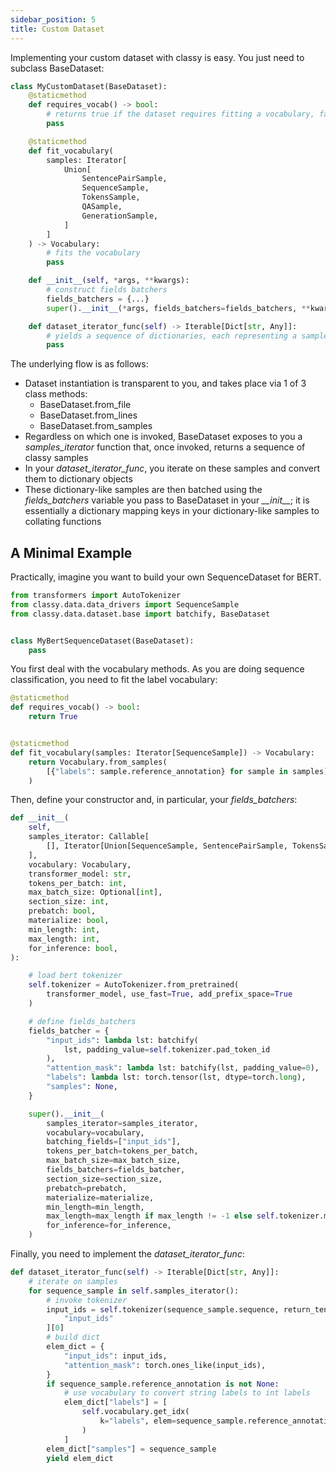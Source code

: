 ```yaml
---
sidebar_position: 5
title: Custom Dataset
---
```



Implementing your custom dataset with classy is easy. You just need to subclass BaseDataset:

```python
class MyCustomDataset(BaseDataset):
    @staticmethod
    def requires_vocab() -> bool:
        # returns true if the dataset requires fitting a vocabulary, false otherwise
        pass

    @staticmethod
    def fit_vocabulary(
        samples: Iterator[
            Union[
                SentencePairSample,
                SequenceSample,
                TokensSample,
                QASample,
                GenerationSample,
            ]
        ]
    ) -> Vocabulary:
        # fits the vocabulary
        pass

    def __init__(self, *args, **kwargs):
        # construct fields batchers
        fields_batchers = {...}
        super().__init__(*args, fields_batchers=fields_batchers, **kwargs)

    def dataset_iterator_func(self) -> Iterable[Dict[str, Any]]:
        # yields a sequence of dictionaries, each representing a sample
        pass
```

The underlying flow is as follows:
* Dataset instantiation is transparent to you, and takes place via 1 of 3 class methods:
    * BaseDataset.from_file
    * BaseDataset.from_lines
    * BaseDataset.from_samples
* Regardless on which one is invoked, BaseDataset exposes to you a *samples_iterator* function that, once invoked, returns a sequence of classy samples
* In your *dataset_iterator_func*, you iterate on these samples and convert them to dictionary objects
* These dictionary-like samples are then batched using the *fields_batchers* variable you pass to BaseDataset in your *\_\_init\_\_*; it is essentially a dictionary mapping
  keys in your dictionary-like samples to collating functions

## A Minimal Example

Practically, imagine you want to build your own SequenceDataset for BERT.

```python title="classy.data.dataset.my_bert_sequence_dataset.py"
from transformers import AutoTokenizer
from classy.data.data_drivers import SequenceSample
from classy.data.dataset.base import batchify, BaseDataset


class MyBertSequenceDataset(BaseDataset):
    pass
```

You first deal with the vocabulary methods. As you are doing sequence classification, you need to fit the label vocabulary:

```python
@staticmethod
def requires_vocab() -> bool:
    return True


@staticmethod
def fit_vocabulary(samples: Iterator[SequenceSample]) -> Vocabulary:
    return Vocabulary.from_samples(
        [{"labels": sample.reference_annotation} for sample in samples]
    )
```

Then, define your constructor and, in particular, your *fields_batchers*:

```python
def __init__(
    self,
    samples_iterator: Callable[
        [], Iterator[Union[SequenceSample, SentencePairSample, TokensSample, QASample]]
    ],
    vocabulary: Vocabulary,
    transformer_model: str,
    tokens_per_batch: int,
    max_batch_size: Optional[int],
    section_size: int,
    prebatch: bool,
    materialize: bool,
    min_length: int,
    max_length: int,
    for_inference: bool,
):

    # load bert tokenizer
    self.tokenizer = AutoTokenizer.from_pretrained(
        transformer_model, use_fast=True, add_prefix_space=True
    )

    # define fields_batchers
    fields_batcher = {
        "input_ids": lambda lst: batchify(
            lst, padding_value=self.tokenizer.pad_token_id
        ),
        "attention_mask": lambda lst: batchify(lst, padding_value=0),
        "labels": lambda lst: torch.tensor(lst, dtype=torch.long),
        "samples": None,
    }

    super().__init__(
        samples_iterator=samples_iterator,
        vocabulary=vocabulary,
        batching_fields=["input_ids"],
        tokens_per_batch=tokens_per_batch,
        max_batch_size=max_batch_size,
        fields_batchers=fields_batcher,
        section_size=section_size,
        prebatch=prebatch,
        materialize=materialize,
        min_length=min_length,
        max_length=max_length if max_length != -1 else self.tokenizer.model_max_length,
        for_inference=for_inference,
    )
```

Finally, you need to implement the *dataset_iterator_func*:

```python
def dataset_iterator_func(self) -> Iterable[Dict[str, Any]]:
    # iterate on samples
    for sequence_sample in self.samples_iterator():
        # invoke tokenizer
        input_ids = self.tokenizer(sequence_sample.sequence, return_tensors="pt")[
            "input_ids"
        ][0]
        # build dict
        elem_dict = {
            "input_ids": input_ids,
            "attention_mask": torch.ones_like(input_ids),
        }
        if sequence_sample.reference_annotation is not None:
            # use vocabulary to convert string labels to int labels
            elem_dict["labels"] = [
                self.vocabulary.get_idx(
                    k="labels", elem=sequence_sample.reference_annotation
                )
            ]
        elem_dict["samples"] = sequence_sample
        yield elem_dict
```
